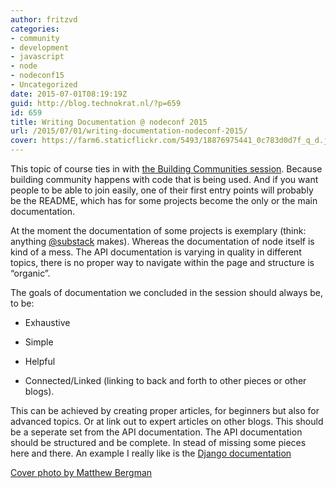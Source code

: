 ```yaml
---
author: fritzvd
categories:
- community
- development
- javascript
- node
- nodeconf15
- Uncategorized
date: 2015-07-01T08:19:19Z
guid: http://blog.technokrat.nl/?p=659
id: 659
title: Writing Documentation @ nodeconf 2015
url: /2015/07/01/writing-documentation-nodeconf-2015/
cover: https://farm6.staticflickr.com/5493/18876975441_0c783d0d7f_q_d.jpg
---
```


This topic of course ties in with [the Building Communities session](http://blog.technokrat.nl/2015/07/01/building-communities-nodeconf-2015/). Because building community happens with code that is being used. And if you want people to be able to join easily, one of their first entry points will probably be the README, which has for some projects become the only or the main documentation.

At the moment the documentation of some projects is exemplary (think: anything <a href="https://twitter.com/substack" target="_blank">@substack</a> makes). Whereas the documentation of node itself is kind of a mess. The API documentation is varying in quality in different topics, there is no proper way to navigate within the page and structure is &#8220;organic&#8221;.

The goals of documentation we concluded in the session should always be, to be:

* Exhaustive

* Simple

* Helpful

* Connected/Linked (linking to back and forth to other pieces or other blogs).

This can be achieved by creating proper articles, for beginners but also for advanced topics. Or at link out to expert articles on other blogs. This should be a seperate set from the API documentation. The API documentation should be structured and be complete. In stead of missing some pieces here and there. An example I really like is the <a href="https://docs.djangoproject.com/en/1.8/" target="_blank">Django documentation</a>

<a href="https://www.flickr.com/photos/matthewbergman/18876975441/in/album-72157654202715069/" target="_blank">Cover photo by Matthew Bergman</a>
